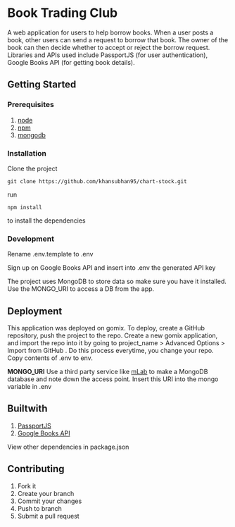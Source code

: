 # Book Trading Club

A web application for users to help borrow books. When a user posts a book, other users can send a request to borrow that book. The owner of the book can then decide whether to accept or reject the borrow request. Libraries and APIs used include PassportJS (for user authentication), Google Books API (for getting book details).

## Getting Started

### Prerequisites

1. [node](https://nodejs.org/en/)
2. [npm](https://www.npmjs.com)
3. [mongodb](https://www.mongodb.com/)

### Installation
Clone the project

```git
git clone https://github.com/khansubhan95/chart-stock.git
```

run

```
npm install
```

to install the dependencies

### Development
Rename .env.template to .env

Sign up on Google Books API and insert into .env the generated API key

The project uses MongoDB to store data so make sure you have it installed. Use the MONGO_URI to access a DB from the app.

## Deployment
This application was deployed on gomix. To deploy, create a GitHub repository, push the project to the repo. Create a new gomix application, and import the repo into it by going to project_name > Advanced Options > Import from GitHub . Do this process everytime, you change your repo. Copy contents of .env to env.

**MONGO_URI**
Use a third party service like [mLab](https://mlab.com/) to make a MongoDB database and note down the access point. Insert this URI into the mongo variable in .env


## Builtwith
1. [PassportJS](http://passportjs.org/)      
2. [Google Books API](https://developers.google.com/books/)

View other dependencies in package.json

## Contributing
1. Fork it
2. Create your branch
3. Commit your changes
4. Push to branch
5. Submit a pull request